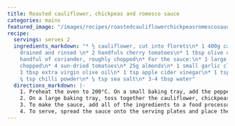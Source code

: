 ```yaml
---
title: Roasted cauliflower, chickpeas and romesco sauce
categories: mains
featured_image: "/images/recipes/roastedcauliflowerchickpeasromescosauce.jpeg"
recipe:
  servings: serves 2
  ingredients_markdown: "* ½ cauliflower, cut into florets\n* 1 400g can chickpeas,
    drained and rinsed \n* 2 handfuls cherry tomatoes\n* 1 tbsp olive oil\n* Small
    handful of coriander, roughly chopped\n* For the sauce:\n* 1 large red pepper,
    chopped\n* 4 sun-dried tomatoes\n* 25g almonds\n* 1 small garlic clove, chopped\n*
    1 tbsp extra virgin olive oil\n* 1 tsp apple cider vinegar\n* 1 tsp smoked paprika\n*
    ¼ tsp chilli powder\n* ¼ tsp sea salt\n* 3-4 tbsp water"
  directions_markdown: |-
    1. Preheat the oven to 200°C. On a small baking tray, add the pepper with a drizzle of olive oil and roast for 20 mins, until browned.
    2. On a large baking tray, toss together the cauliflower, chickpeas, cherry tomatoes and olive oil. Roast for 20-25 minutes until browned and slightly crispy.
    3. To make the sauce, add all of the ingredients to a food processor and process for a few minutes until smooth.
    4. To serve, spread the sauce onto the serving plates and place the roasted vegetables on top. Top with the coriander.
---
```

